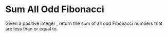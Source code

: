 # Sum All Odd Fibonacci

Given a positive integer , return the sum of all odd Fibonacci numbers that are less than or equal to.